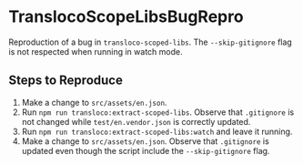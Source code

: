 # TranslocoScopeLibsBugRepro

Reproduction of a bug in `transloco-scoped-libs`. The `--skip-gitignore` flag is not respected when running in watch mode.

## Steps to Reproduce

1. Make a change to `src/assets/en.json`.
2. Run `npm run transloco:extract-scoped-libs`. Observe that `.gitignore` is not changed while `test/en.vendor.json` is correctly updated.
3. Run `npm run transloco:extract-scoped-libs:watch` and leave it running.
4. Make a change to `src/assets/en.json`. Observe that `.gitignore` is updated even though the script include the `--skip-gitignore` flag.
